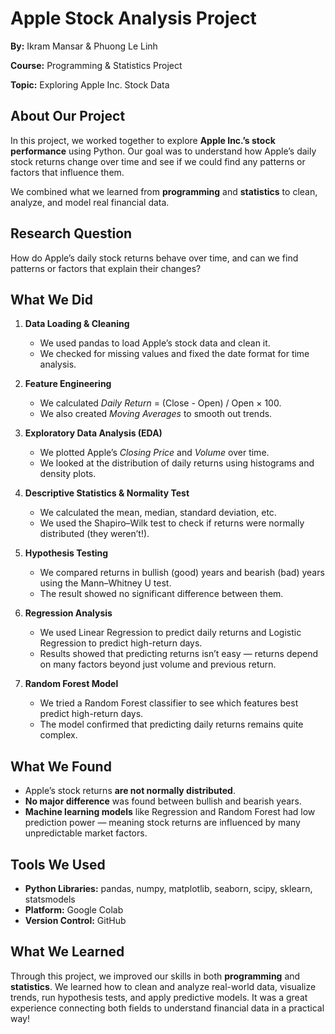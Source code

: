 

#  Apple Stock Analysis Project

 **By:** Ikram Mansar & Phuong Le Linh 
 
 **Course:** Programming & Statistics Project
 
 **Topic:** Exploring Apple Inc. Stock Data


##  About Our Project

In this project, we worked together to explore **Apple Inc.’s stock performance** using Python. Our goal was to understand how Apple’s daily stock returns change over time and see if we could find any patterns or factors that influence them.

We combined what we learned from **programming** and **statistics** to clean, analyze, and model real financial data.



##  Research Question

 How do Apple’s daily stock returns behave over time, and can we find patterns or factors that explain their changes?



##  What We Did

1. **Data Loading & Cleaning**

   * We used pandas to load Apple’s stock data and clean it.
   * We checked for missing values and fixed the date format for time analysis.

2. **Feature Engineering**

   * We calculated *Daily Return* = (Close - Open) / Open × 100.
   * We also created *Moving Averages* to smooth out trends.

3. **Exploratory Data Analysis (EDA)**

   * We plotted Apple’s *Closing Price* and *Volume* over time.
   * We looked at the distribution of daily returns using histograms and density plots.

4. **Descriptive Statistics & Normality Test**

   * We calculated the mean, median, standard deviation, etc.
   * We used the Shapiro–Wilk test to check if returns were normally distributed (they weren’t!).

5. **Hypothesis Testing**

   * We compared returns in bullish (good) years and bearish (bad) years using the Mann–Whitney U test.
   * The result showed no significant difference between them.

6. **Regression Analysis**

   * We used Linear Regression to predict daily returns and Logistic Regression to predict high-return days.
   * Results showed that predicting returns isn’t easy — returns depend on many factors beyond just volume and previous return.

7. **Random Forest Model**

   * We tried a Random Forest classifier to see which features best predict high-return days.
   * The model confirmed that predicting daily returns remains quite complex.



##  What We Found

* Apple’s stock returns **are not normally distributed**.
* **No major difference** was found between bullish and bearish years.
* **Machine learning models** like Regression and Random Forest had low prediction power — meaning stock returns are influenced by many unpredictable market factors.


##  Tools We Used

* **Python Libraries:** pandas, numpy, matplotlib, seaborn, scipy, sklearn, statsmodels
* **Platform:** Google Colab
* **Version Control:** GitHub



##  What We Learned

Through this project, we improved our skills in both **programming** and **statistics**.
We learned how to clean and analyze real-world data, visualize trends, run hypothesis tests, and apply predictive models.
It was a great experience connecting both fields to understand financial data in a practical way!



